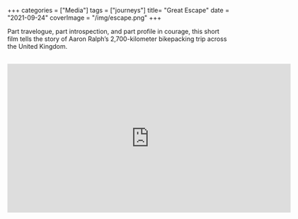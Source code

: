 +++
categories = ["Media"]
tags = ["journeys"]
title= "Great Escape"
date = "2021-09-24"
coverImage = "/img/escape.png"
+++

Part travelogue, part introspection, and part profile in courage, this short film tells the story of Aaron Ralph’s 2,700-kilometer bikepacking trip across the United Kingdom.

<!--more-->

<br>

<iframe title="vimeo-player" src="https://player.vimeo.com/video/596777574?h=76de43aee5" width="640" height="337" frameborder="0" allowfullscreen></iframe>

